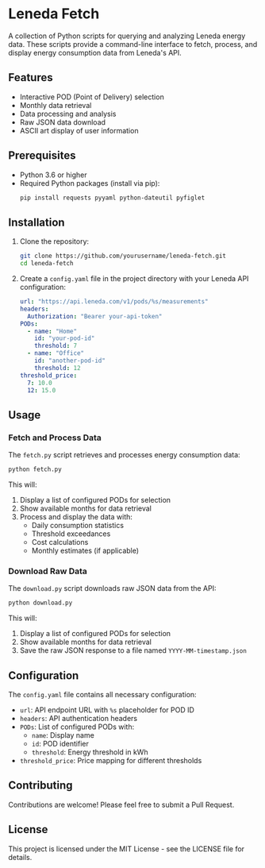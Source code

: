 # Leneda Fetch

A collection of Python scripts for querying and analyzing Leneda energy data. These scripts provide a command-line interface to fetch, process, and display energy consumption data from Leneda's API.

## Features

- Interactive POD (Point of Delivery) selection
- Monthly data retrieval
- Data processing and analysis
- Raw JSON data download
- ASCII art display of user information

## Prerequisites

- Python 3.6 or higher
- Required Python packages (install via pip):
  ```bash
  pip install requests pyyaml python-dateutil pyfiglet
  ```

## Installation

1. Clone the repository:
   ```bash
   git clone https://github.com/yourusername/leneda-fetch.git
   cd leneda-fetch
   ```

2. Create a `config.yaml` file in the project directory with your Leneda API configuration:
   ```yaml
   url: "https://api.leneda.com/v1/pods/%s/measurements"
   headers:
     Authorization: "Bearer your-api-token"
   PODs:
     - name: "Home"
       id: "your-pod-id"
       threshold: 7
     - name: "Office"
       id: "another-pod-id"
       threshold: 12
   threshold_price:
     7: 10.0
     12: 15.0
   ```

## Usage

### Fetch and Process Data

The `fetch.py` script retrieves and processes energy consumption data:

```bash
python fetch.py
```

This will:
1. Display a list of configured PODs for selection
2. Show available months for data retrieval
3. Process and display the data with:
   - Daily consumption statistics
   - Threshold exceedances
   - Cost calculations
   - Monthly estimates (if applicable)

### Download Raw Data

The `download.py` script downloads raw JSON data from the API:

```bash
python download.py
```

This will:
1. Display a list of configured PODs for selection
2. Show available months for data retrieval
3. Save the raw JSON response to a file named `YYYY-MM-timestamp.json`

## Configuration

The `config.yaml` file contains all necessary configuration:

- `url`: API endpoint URL with `%s` placeholder for POD ID
- `headers`: API authentication headers
- `PODs`: List of configured PODs with:
  - `name`: Display name
  - `id`: POD identifier
  - `threshold`: Energy threshold in kWh
- `threshold_price`: Price mapping for different thresholds

## Contributing

Contributions are welcome! Please feel free to submit a Pull Request.

## License

This project is licensed under the MIT License - see the LICENSE file for details.
